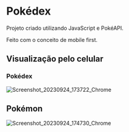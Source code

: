 # Pokédex
Projeto criado utilizando JavaScript e PokéAPI.

Feito com o conceito de mobile first.

## Visualização pelo celular
### Pokédex
![Screenshot_20230924_173722_Chrome](https://github.com/Viviane-Maria/js-pokedex/assets/98031664/62474189-de03-4d58-931d-e96bbc620778)

## Pokémon
![Screenshot_20230924_174730_Chrome](https://github.com/Viviane-Maria/js-pokedex/assets/98031664/a6585a7b-ded9-46f0-af1c-c9146573ee68)
